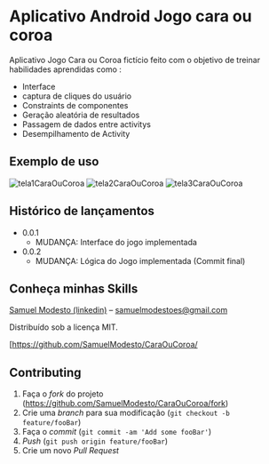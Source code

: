 # Aplicativo Android Jogo cara ou coroa
Aplicativo Jogo Cara ou Coroa fictício feito com o objetivo de treinar habilidades aprendidas como :
- Interface
- captura de cliques do usuário
- Constraints de componentes
- Geração aleatória de resultados
- Passagem de dados entre activitys
- Desempilhamento de Activity


## Exemplo de uso
![tela1CaraOuCoroa](https://user-images.githubusercontent.com/50465758/61343319-ae1d7a80-a823-11e9-8ff2-3e5c0297dfc1.PNG)
![tela2CaraOuCoroa](https://user-images.githubusercontent.com/50465758/61343344-c55c6800-a823-11e9-9c2e-1eb97d72187c.PNG)
![tela3CaraOuCoroa](https://user-images.githubusercontent.com/50465758/61343360-d4431a80-a823-11e9-9980-495ffceb8b52.PNG)




## Histórico de lançamentos

* 0.0.1 
     * MUDANÇA: Interface do jogo implementada
* 0.0.2 
     * MUDANÇA: Lógica do Jogo implementada (Commit final)


## Conheça minhas Skills

 [Samuel Modesto (linkedin)](https://www.linkedin.com/in/samuelmodesto/)  – samuelmodestoes@gmail.com

Distribuído sob a licença MIT.

[https://github.com/SamuelModesto/CaraOuCoroa/

## Contributing

1. Faça o _fork_ do projeto (https://github.com/SamuelModesto/CaraOuCoroa/fork)
2. Crie uma _branch_ para sua modificação (`git checkout -b feature/fooBar`)
3. Faça o _commit_ (`git commit -am 'Add some fooBar'`)
4. _Push_ (`git push origin feature/fooBar`)
5. Crie um novo _Pull Request_

[npm-image]: https://img.shields.io/npm/v/datadog-metrics.svg?style=flat-square
[npm-url]: https://npmjs.org/package/datadog-metrics
[npm-downloads]: https://img.shields.io/npm/dm/datadog-metrics.svg?style=flat-square
[travis-image]: https://img.shields.io/travis/dbader/node-datadog-metrics/master.svg?style=flat-square
[travis-url]: https://travis-ci.org/dbader/node-datadog-metrics
[wiki]: https://github.com/seunome/seuprojeto/wiki
